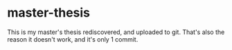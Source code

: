 # master-thesis
This is my master's thesis rediscovered, and uploaded to git. That's also the reason it doesn't work, and it's only 1 commit.
